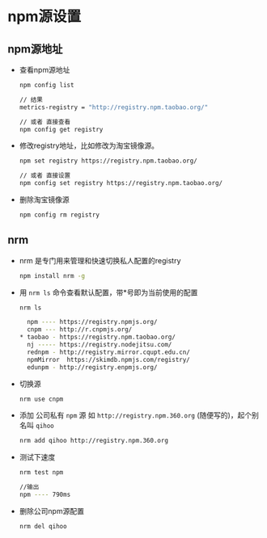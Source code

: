 # npm源设置

## npm源地址

*   查看npm源地址

    ```bash
    npm config list

    // 结果
    metrics-registry = "http://registry.npm.taobao.org/"

    // 或者 直接查看
    npm config get registry
    ```

*   修改registry地址，比如修改为淘宝镜像源。

    ```bash
    npm set registry https://registry.npm.taobao.org/

    // 或者 直接设置
    npm config set registry https://registry.npm.taobao.org/
    ```

*   删除淘宝镜像源

    ```bash
    npm config rm registry
    ```

## nrm

*   nrm 是专门用来管理和快速切换私人配置的registry

    ```bash
    npm install nrm -g
    ```

*   用 `nrm ls` 命令查看默认配置，带\*号即为当前使用的配置

    ```bash
    nrm ls

      npm ---- https://registry.npmjs.org/
      cnpm --- http://r.cnpmjs.org/
    * taobao - https://registry.npm.taobao.org/
      nj ----- https://registry.nodejitsu.com/
      rednpm - http://registry.mirror.cqupt.edu.cn/
      npmMirror  https://skimdb.npmjs.com/registry/
      edunpm - http://registry.enpmjs.org/
    ```

*   切换源

    ```bash
    nrm use cnpm
    ```

*   添加 公司私有 `npm` 源 如 `http://registry.npm.360.org` (随便写的)，起个别名叫 `qihoo`

    ```bash
    nrm add qihoo http://registry.npm.360.org
    ```

*   测试下速度

    ```bash
    nrm test npm

    //输出
    npm ---- 790ms
    ```

*   删除公司npm源配置

    ```bash
    nrm del qihoo
    ```
